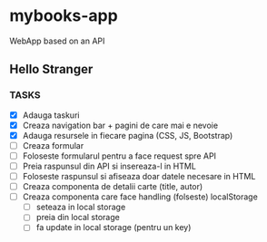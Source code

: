 # mybooks-app

WebApp based on an API

## Hello Stranger

### TASKS
- [x] Adauga taskuri
- [x] Creaza navigation bar + pagini de care mai e nevoie
- [x] Adauga resursele in fiecare pagina (CSS, JS, Bootstrap)
- [ ] Creaza formular
- [ ] Foloseste formularul pentru a face request spre API
- [ ] Preia raspunsul din API si insereaza-l in HTML
- [ ] Foloseste raspunsul si afiseaza doar datele necesare in HTML
- [ ] Creaza componenta de detalii carte (title, autor)
- [ ] Creaza componenta care face handling (folseste) localStorage
  - [ ] seteaza in local storage
  - [ ] preia din local storage
  - [ ] fa update in local storage (pentru un key)

